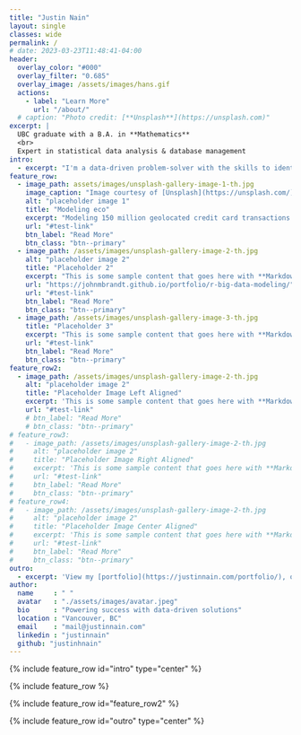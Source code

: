 ```yaml
---
title: "Justin Nain"
layout: single
classes: wide
permalink: /
# date: 2023-03-23T11:48:41-04:00
header:
  overlay_color: "#000"
  overlay_filter: "0.685"
  overlay_image: /assets/images/hans.gif
  actions:
    - label: "Learn More"
      url: "/about/"
  # caption: "Photo credit: [**Unsplash**](https://unsplash.com)"
excerpt: |
  UBC graduate with a B.A. in **Mathematics**
  <br>
  Expert in statistical data analysis & database management
intro: 
  - excerpt: "I'm a data-driven problem-solver with the skills to identify insights that drive growth. My command over SQL, R, and Python comes with a proven track record of delivering results. Interested? View my [portfolio](https://justinnain.com/portfolio/), or [LinkedIn](https://www.linkedin.com/in/justinnain)."
feature_row:
  - image_path: assets/images/unsplash-gallery-image-1-th.jpg
    image_caption: "Image courtesy of [Unsplash](https://unsplash.com/)"
    alt: "placeholder image 1"
    title: "Modeling eco"
    excerpt: "Modeling 150 million geolocated credit card transactions to identify a novel multibillion-dollar economic impact of air pollution"
    url: "#test-link"
    btn_label: "Read More"
    btn_class: "btn--primary"
  - image_path: /assets/images/unsplash-gallery-image-2-th.jpg
    alt: "placeholder image 2"
    title: "Placeholder 2"
    excerpt: "This is some sample content that goes here with **Markdown** formatting."
    url: "https://johnmbrandt.github.io/portfolio/r-big-data-modeling/"
    url: "#test-link"
    btn_label: "Read More"
    btn_class: "btn--primary"
  - image_path: /assets/images/unsplash-gallery-image-3-th.jpg
    title: "Placeholder 3"
    excerpt: "This is some sample content that goes here with **Markdown** formatting."
    url: "#test-link"
    btn_label: "Read More"
    btn_class: "btn--primary"
feature_row2:
  - image_path: /assets/images/unsplash-gallery-image-2-th.jpg
    alt: "placeholder image 2"
    title: "Placeholder Image Left Aligned"
    excerpt: 'This is some sample content that goes here with **Markdown** formatting. Left aligned with `type="left"`'
    url: "#test-link"
    # btn_label: "Read More"
    # btn_class: "btn--primary"
# feature_row3:
#   - image_path: /assets/images/unsplash-gallery-image-2-th.jpg
#     alt: "placeholder image 2"
#     title: "Placeholder Image Right Aligned"
#     excerpt: 'This is some sample content that goes here with **Markdown** formatting. Right aligned with `type="right"`'
#     url: "#test-link"
#     btn_label: "Read More"
#     btn_class: "btn--primary"
# feature_row4:
#   - image_path: /assets/images/unsplash-gallery-image-2-th.jpg
#     alt: "placeholder image 2"
#     title: "Placeholder Image Center Aligned"
#     excerpt: 'This is some sample content that goes here with **Markdown** formatting. Centered with `type="center"`'
#     url: "#test-link"
#     btn_label: "Read More"
#     btn_class: "btn--primary"
outro: 
  - excerpt: 'View my [portfolio](https://justinnain.com/portfolio/), or [LinkedIn](https://www.linkedin.com/in/justinnain).'
author:
  name     : " "
  avatar   : "./assets/images/avatar.jpeg"
  bio      : "Powering success with data-driven solutions"
  location : "Vancouver, BC"
  email    : "mail@justinnain.com"
  linkedin : "justinnain"
  github: "justinhnain"
---
```


{% include feature_row id="intro" type="center" %}

{% include feature_row %}

{% include feature_row id="feature_row2" %}

{% include feature_row id="outro" type="center" %}






<!-- 


{% include feature_row id="feature_row3" type="right" %}

{% include feature_row id="feature_row4" type="center" %} -->
